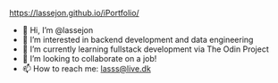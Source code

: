 https://lassejon.github.io/iPortfolio/


- 👋 Hi, I’m @lassejon
- 👀 I’m interested in backend development and data engineering
- 🌱 I’m currently learning fullstack development via The Odin Project
- 💞️ I’m looking to collaborate on a job!
- 📫 How to reach me: lasss@live.dk

<!---
lassejon/lassejon is a ✨ special ✨ repository because its `README.md` (this file) appears on your GitHub profile.
You can click the Preview link to take a look at your changes.
--->

